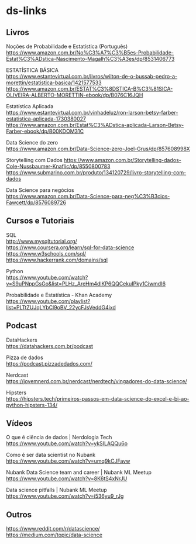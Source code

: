 # ds-links

## Livros
Noções de Probabilidade e Estatística (Português)  
https://www.amazon.com.br/No%C3%A7%C3%B5es-Probabilidade-Estat%C3%ADstica-Nascimento-Magalh%C3%A3es/dp/8531406773

ESTATÍSTICA BÁSICA  
https://www.estantevirtual.com.br/livros/wilton-de-o-bussab-pedro-a-morettin/estatistica-basica/1421577533  
https://www.amazon.com.br/ESTAT%C3%8DSTICA-B%C3%81SICA-OLIVEIRA-ALBERTO-MORETTIN-ebook/dp/B076C16JQH

Estatística Aplicada  
https://www.estantevirtual.com.br/vinhadeluz/ron-larson-betsy-farber-estatistica-aplicada-1730380027
https://www.amazon.com.br/Estat%C3%ADstica-aplicada-Larson-Betsy-Farber-ebook/dp/B00KDOM31C

Data Science do zero  
https://www.amazon.com.br/Data-Science-zero-Joel-Grus/dp/857608998X

Storytelling com Dados
https://www.amazon.com.br/Storytelling-dados-Cole-Nussbaumer-Knaflic/dp/8550800783  
https://www.submarino.com.br/produto/134120729/livro-storytelling-com-dados

Data Science para negócios  
https://www.amazon.com.br/Data-Science-para-neg%C3%B3cios-Fawcett/dp/8576089726  


## Cursos e Tutoriais
 
 SQL  
 http://www.mysqltutorial.org/  
 https://www.coursera.org/learn/sql-for-data-science  
 https://www.w3schools.com/sql/  
 https://www.hackerrank.com/domains/sql  
 
 Python  
 https://www.youtube.com/watch?v=S9uPNppGsGo&list=PLHz_AreHm4dlKP6QQCekuIPky1CiwmdI6
 
 Probabilidade e Estatística - Khan Academy  
 https://www.youtube.com/playlist?list=PLTtZUJqLYbCl9oBV_22ycFJsVeddG4ixd
 
 ## Podcast
 
 DataHackers  
 https://datahackers.com.br/podcast
 
 Pizza de dados  
 https://podcast.pizzadedados.com/
 
 Nerdcast  
 https://jovemnerd.com.br/nerdcast/nerdtech/vingadores-do-data-science/
 
 Hipsters  
 https://hipsters.tech/primeiros-passos-em-data-science-do-excel-e-bi-ao-python-hipsters-134/  
 
 
 ## Vídeos
 O que é ciência de dados | Nerdologia Tech  
 https://www.youtube.com/watch?v=ykSILAQQu6o
 
 Como é ser data scientist no Nubank  
 https://www.youtube.com/watch?v=umq9kCJFavw
 
 Nubank Data Science team and career | Nubank ML Meetup  
 https://www.youtube.com/watch?v=8K6tS4xNrJU
 
 Data science pitfalls | Nubank ML Meetup  
 https://www.youtube.com/watch?v=i536yu9_rJg


## Outros
https://www.reddit.com/r/datascience/  
https://medium.com/topic/data-science
